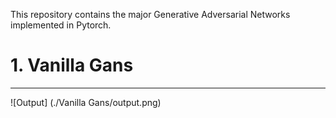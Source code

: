 This repository contains the major Generative Adversarial Networks implemented in Pytorch.
# 1. Vanilla Gans

---

![Output] (./Vanilla Gans/output.png)


